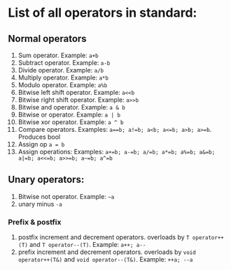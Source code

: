 # List of all operators in standard:

## Normal operators

1. Sum operator. Example: `a+b`
2. Subtract operator. Example: `a-b`
3. Divide operator. Example: `a/b`
4. Multiply operator. Example: `a*b`
5. Modulo operator. Example: `a%b`
6. Bitwise left shift operator. Example: `a<<b`
7. Bitwise right shift operator. Example: `a>>b`
8. Bitwise and operator. Example: `a & b`
9. Bitwise or operator. Example: `a | b`
10. Bitwise xor operator. Example: `a ^ b`
11. Compare operators. Examples: `a==b; a!=b; a<b; a<=b; a>b; a>=b`. Produces bool
12. Assign op `a = b`
13. Assign operations: Examples: `a+=b; a-=b; a/=b; a*=b; a%=b; a&=b; a|=b; a<<=b; a>>=b; a~=b; a^=b`

## Unary operators:

1. Bitwise not operator. Example: `~a`
2. unary minus `-a`

### Prefix & postfix

1. postfix increment and decrement operators. overloads by `T operator++(T)` and `T operator--(T)`. Example: `a++; a--`
2. prefix increment and decrement operators. overloads by `void operator++(T&)` and `void operator--(T&)`. Example:
   `++a; --a`